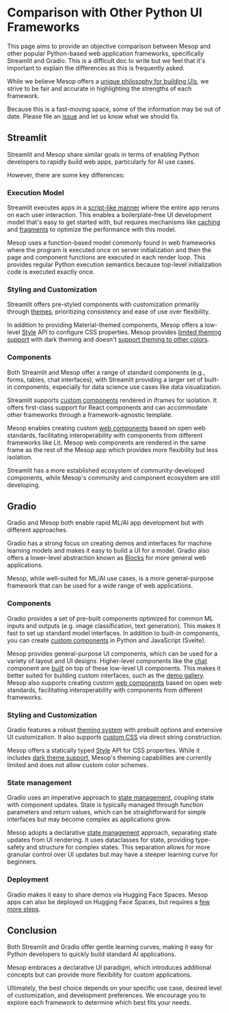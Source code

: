 # Comparison with Other Python UI Frameworks

This page aims to provide an objective comparison between Mesop and other popular Python-based web application frameworks, specifically Streamlit and Gradio. This is a difficult doc to write but we feel that it's important to explain the differences as this is frequently asked.

 While we believe Mesop offers a [unique philosophy for building UIs](https://google.github.io/mesop/blog/2024/05/13/why-mesop/), we strive to be fair and accurate in highlighting the strengths of each framework.

 Because this is a fast-moving space, some of the information may be out of date. Please file an [issue](https://github.com/google/mesop/issues/new/choose) and let us know what we should fix.

## Streamlit

Streamlit and Mesop share similar goals in terms of enabling Python developers to rapidly build web apps, particularly for AI use cases.

However, there are some key differences:

### Execution Model

Streamlit executes apps in a [script-like manner](https://docs.streamlit.io/get-started/fundamentals/main-concepts#data-flow) where the entire app reruns on each user interaction. This enables a boilerplate-free UI development model that's easy to get started with, but requires mechanisms like [caching](https://docs.streamlit.io/develop/concepts/architecture/caching) and [fragments](https://docs.streamlit.io/develop/concepts/architecture/fragments) to optimize the performance with this model.

Mesop uses a function-based model commonly found in web frameworks where the program is executed once on server initialization and then the page and component functions are executed in each render loop. This provides regular Python execution semantics because top-level initialization code is executed exactly once.

### Styling and Customization

Streamlit offers pre-styled components with customization primarily through [themes](https://docs.streamlit.io/develop/concepts/configuration/theming), prioritizing consistency and ease of use over flexibility.

In addition to providing Material-themed components, Mesop offers a low-level [Style](./api/style.md) API to configure CSS properties. Mesop provides [limited theming support](./guides/theming.md) with dark theming and doesn't [support theming to other colors](https://github.com/google/mesop/issues/669).

### Components

Both Streamlit and Mesop offer a range of standard components (e.g., forms, tables, chat interfaces), with Streamlit providing a larger set of built-in components, especially for data science use cases like data visualization.

Streamlit supports [custom components](https://docs.streamlit.io/develop/concepts/custom-components/intro) rendered in iframes for isolation. It offers first-class support for React components and can accommodate other frameworks through a framework-agnostic template.

Mesop enables creating custom [web components](./web_components/index.md) based on open web standards, facilitating interoperability with components from different frameworks like Lit. Mesop web components are rendered in the same frame as the rest of the Mesop app which provides more flexibility but less isolation.

Streamlit has a more established ecosystem of community-developed components, while Mesop's community and component ecosystem are still developing.

## Gradio

Gradio and Mesop both enable rapid ML/AI app development but with different approaches.

Gradio has a strong focus on creating demos and interfaces for machine learning models and makes it easy to build a UI for a model. Gradio also offers a lower-level abstraction known as [Blocks](https://www.gradio.app/docs/gradio/blocks) for more general web applications.

Mesop, while well-suited for ML/AI use cases, is a more general-purpose framework that can be used for a wide range of web applications.

### Components

Gradio provides a set of pre-built components optimized for common ML inputs and outputs (e.g. image classification, text generation). This makes it fast to set up standard model interfaces. In addition to built-in components, you can create [custom components](https://www.gradio.app/guides/custom-components-in-five-minutes) in Python and JavaScript (Svelte).

Mesop provides general-purpose UI components, which can be used for a variety of layout and UI designs. Higher-level components like the [chat](./components/chat.md) component are [built](https://github.com/google/mesop/blob/main/mesop/labs/chat.py) on top of these low-level UI components. This makes it better suited for building custom interfaces, such as the [demo gallery](./demo.md). Mesop also supports creating custom [web components](./web_components/index.md) based on open web standards, facilitating interoperability with components from different frameworks.

### Styling and Customization

Gradio features a robust [theming system](https://www.gradio.app/guides/theming-guide) with prebuilt options and extensive UI customization. It also supports [custom CSS](https://www.gradio.app/guides/custom-CSS-and-JS) via direct string construction.

Mesop offers a statically typed [Style](./api/style.md) API for CSS properties. While it includes [dark theme support](./guides/theming.md), Mesop's theming capabilities are currently limited and does not allow custom color schemes.

### State management

Gradio uses an imperative approach to [state management](https://www.gradio.app/guides/state-in-blocks), coupling state with component updates. State is typically managed through function parameters and return values, which can be straightforward for simple interfaces but may become complex as applications grow.

Mesop adopts a declarative [state management](guides/state_management.md) approach, separating state updates from UI rendering. It uses dataclasses for state, providing type-safety and structure for complex states. This separation allows for more granular control over UI updates but may have a steeper learning curve for beginners.

### Deployment

Gradio makes it easy to share demos via Hugging Face Spaces. Mesop apps can also be deployed on Hugging Face Spaces, but requires a [few more steps](./guides/deployment.md#hugging-face-spaces).

## Conclusion

Both Streamlit and Gradio offer gentle learning curves, making it easy for Python developers to quickly build standard AI applications.

Mesop embraces a declarative UI paradigm, which introduces additional concepts but can provide more flexibility for custom applications.

Ultimately, the best choice depends on your specific use case, desired level of customization, and development preferences. We encourage you to explore each framework to determine which best fits your needs.

